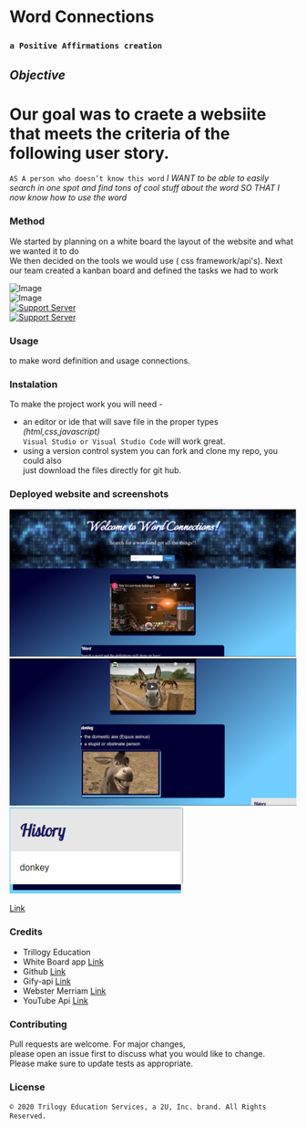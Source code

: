 # Word Connections
### `a Positive Affirmations creation`

## *Objective* 
# Our goal was to craete a websiite that meets the criteria of the following user story.

`AS A person who doesn’t know this word`
*I WANT to be able to easily search in one spot and find tons of cool stuff about the word*
*SO THAT I now know how to use the word*


### Method
We started by planning on a white board the layout of the website and what we wanted it to do<br>
We then decided on the tools we would use ( css framework/api's). Next our team created a kanban board and defined the tasks we had to work<br>



![Image](https://img.shields.io/badge/languages-html%20%7C%20css%20%7C%20javascript-blue)<br>
![Image](https://img.shields.io/website?down_color=red&down_message=Down&style=plastic&up_color=Lightgreen&up_message=Up&url=https%3A%2F%2Fphillipmerriman.github.io%2FGroup-Project-1%2F)<br>
[![Support Server](https://img.shields.io/discord/758849764959191071.svg?color=7289da&label=UofMcohort&logo=discord&style=flat-square)](https://discord.gg/HaWKVB6)<br>
[![Support Server](https://img.shields.io/discord/568508644669390905.svg?color=7289da&label=Personal&logo=discord&style=pastic)](https://discord.gg/Sj6HrJQ)



### Usage 
to make word definition and usage connections.

### Instalation
To make the project work you will need -
* an editor or ide that will save file in the proper types *(html,css,javascript)* <br>
`Visual Studio or Visual Studio Code` will work great.
* using a version control system you can fork and clone my repo, you could also<br>
just download the files directly for git hub.

### Deployed website and screenshots
![Image](Assets/Main.PNG "website title")
![Image](Assets/two.PNG "Screenshot 1")
![Image](Assets/three.PNG "Screenshot 2")

[Link](https://phillipmerriman.github.io/Group-Project-1/)

### Credits
* Trillogy Education
* White Board app [Link](https://awwapp.com/)
* Github [Link](https://github.com/)
* Gify-api [Link](https://developers.giphy.com/)
* Webster Merriam [Link](https://dictionaryapi.com/)
* YouTube Api [Link](https://developers.google.com/youtube/v3)


### Contributing
Pull requests are welcome. For major changes,<br>
please open an issue first to discuss what you would like to change.<br>
 Please make sure to update tests as appropriate.


### License

    
    © 2020 Trilogy Education Services, a 2U, Inc. brand. All Rights Reserved.


   